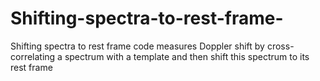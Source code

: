# Shifting-spectra-to-rest-frame-
Shifting spectra to rest frame code measures Doppler shift by cross-correlating a spectrum with a template and then shift this spectrum to its rest frame
